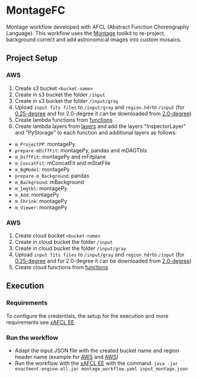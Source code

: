 # MontageFC
Montage workflow developed with AFCL (Abstract Function Choreography Language). This workflow uses the [Montage](http://montage.ipac.caltech.edu/ "Montage") toolkit to re-project, background correct and add astronomical images into custom mosaics.

## Project Setup
### AWS
1. Create s3 bucket ```<bucket-name>```
2. Create in s3 bucket the folder ```/input```
3. Create in s3 bucket the folder ```/input/gray```
4. Upload ```input fits files``` to ```/input/gray``` and ```region.hdr```to ```/input``` (for [0.25-degree](https://github.com/AFCLWorkflows/MontageFC/tree/main/Input%20Files%200.25 "Input 0.25") and for 2.0-degree it can be downloaded from [2.0-degree](https://github.com/hyperflow-wms/montage2-workflow "Input 2.0"))
5. Create lambda functions from [functions](https://github.com/AFCLWorkflows/MontageFC/tree/main/Functions/AWS "Lambda Functions")
6. Create lambda layers from [layers](https://github.com/AFCLWorkflows/MontageFC/tree/main/AWS%20Layers "Lambda Layers") and add the layers "InspectorLayer" and "PyStorage" to each function and additional layers as follows:
* ```m_ProjectPP```: montagePy
* ```prepare-mDiffFit```: montagePy, pandas and mDAGTbls
* ```m_DiffFit```: montagePy and mFitplane
* ```m_ConcatFit```: mConcatFit and mStatFile
* ```m_BgModel```: montagePy
* ```prepare-m_Background```: pandas
* ```m_Background```: mBackground
* ```m_Imgtbl```: montagePy
* ```m_Add```: montagePy
* ```m_Shrink```: montagePy
* ```m_Viewer```: montagePy

### AWS
1. Create cloud bucket ```<bucket-name>```
2. Create in cloud bucket the folder ```/input```
3. Create in cloud bucket the folder ```/input/gray```
4. Upload ```input fits files``` to ```/input/gray``` and ```region.hdr```to ```/input``` (for [0.25-degree](https://github.com/AFCLWorkflows/MontageFC/tree/main/Input%20Files%200.25 "Input 0.25") and for 2.0-degree it can be downloaded from [2.0-degree](https://github.com/hyperflow-wms/montage2-workflow "Input 2.0"))
5. Create cloud functions from [functions](https://github.com/AFCLWorkflows/MontageFC/tree/main/Functions/GCP "Google Cloud Functions Functions")

## Execution
### Requirements
To configure the credentials, the setup for the execution and more requirements see [xAFCL EE](https://github.com/sashkoristov/enactmentengine) 

### Run the workflow
* Adapt the input.JSON file with the created bucket name and region header name (example for [AWS](https://github.com/AFCLWorkflows/MontageFC/blob/main/input_montage_aws.json "Input JSON AWS") and [AWS](https://github.com/AFCLWorkflows/MontageFC/blob/main/input_montage_gcp.json "Input JSON GCP"))
* Run the workflow with the [xAFCL EE](https://github.com/sashkoristov/enactmentengine) with the command: ```java -jar enactment-engine-all.jar montage_workflow.yaml input_montage.json``` 
